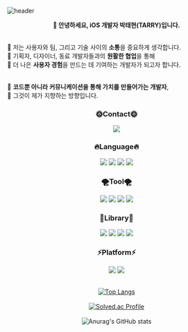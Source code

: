 ![header](https://capsule-render.vercel.app/api?type=waving&color=0:FA55B8,100:9B6FFF&height=230&text=🔥소통을%20중시하는%20iOS%20개발자%20박태현(TARRY)%20입니다.&fontColor=ffffff&fontSize=32)

<p align="center">
  <b>👋 안녕하세요, iOS 개발자 박태현(TARRY)입니다.</b><br><br>

  🧭 저는 사용자와 팀, 그리고 기술 사이의 <b>소통</b>을 중요하게 생각합니다.<br>
  🤝 기획자, 디자이너, 동료 개발자들과의 <b>원활한 협업</b>을 통해<br>
  🚀 더 나은 <b>사용자 경험</b>을 만드는 데 기여하는 개발자가 되고자 합니다.<br><br>

  💬 <b>코드뿐 아니라 커뮤니케이션을 통해 가치를 만들어가는 개발자</b>,<br>
  🎯 그것이 제가 지향하는 방향입니다.
</p>

<div align=center>
  <h3 = align=center> 🌞Contact🌞 </h3>
<img src="https://img.shields.io/badge/goathpark@gmail.com-EA4335?style=plastic&logo=Gmail&logoColor=white"> 

<div align=center>
  <h3 = align=center> 🔥Language🔥 </h3>
 
<img src="https://img.shields.io/badge/Swift-F05138?style=plastic&logo=Swift&logoColor=white"/>
<img src="https://img.shields.io/badge/Java-F78C40?style=plastic&logo=OpenJDK&logoColor=white">
<img src="https://img.shields.io/badge/R-276DC3?style=plastic&logo=R&logoColor=white">
<img src="https://img.shields.io/badge/Python-3776AB?style=plastic&logo=Python&logoColor=white">

<br>
  <h3 = align=center> 🌪Tool🌪 </h3> 
  
<img src="https://img.shields.io/badge/Eclipse-2C2255?style=plastic&logo=Eclipse&logoColor=white">
<img src="https://img.shields.io/badge/RStudio-75AADB?style=plastic&logo=RStudio&logoColor=white"> 
<img src="https://img.shields.io/badge/JupyterNotebook-F37626?style=plastic&logo=Jupyter&logoColor=white">   
<img src="https://img.shields.io/badge/Visual Studio Code-007ACC?style=plastic&logo=Visual Studio Code&logoColor=white"> 
  <br>  
  <h3 = align=center> 🐳Library🐳 </h3>
<img src="https://img.shields.io/badge/Selenium-402A?style=plastic&logo=Selenium&logoColor=white"> <img src="https://img.shields.io/badge/pandas-150458?style=plastic&logo=pandas&logoColor=white"> <img src="https://img.shields.io/badge/TensroFlow-FF6F00?style=plastic&logo=TensorFlow&logoColor=white"> 
<img src="https://img.shields.io/badge/PyTorch-EE4C2C?style=plastic&logo=PyTorch&logoColor=white">
<br>
  
  <h3 = align=center> ⚡Platform⚡ </h3>
<img src="https://img.shields.io/badge/Oracle-F80000?style=plastic&logo=Oracle&logoColor=white"> 

<img src="https://img.shields.io/badge/Linux-FCC624?style=plastic&logo=Linux&logoColor=white">  
<br>
<br>
  
[![Top Langs](https://github-readme-stats.vercel.app/api/top-langs/?username=GOATHP&hide_progress=false)](https://github.com/anuraghazra/github-readme-stats)  
<br>
[![Solved.ac Profile](http://mazassumnida.wtf/api/v2/generate_badge?boj=mds468)](https://solved.ac/mds468/)
<br>  
![Anurag's GitHub stats](https://github-readme-stats.vercel.app/api?username=GOATHP&show_icons=true&theme=radical)
</div>

